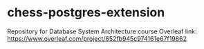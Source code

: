 # chess-postgres-extension
Repository for Database System Architecture course
Overleaf link: https://www.overleaf.com/project/652fb945c974161e67f19862
